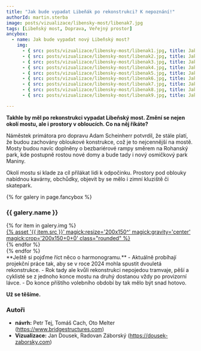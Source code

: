 ```yaml
---
title: "Jak bude vypadat Libeňák po rekonstrukci? K nepoznání!"
authorId: martin.sterba
image: posts/vizualizace/libensky-most/libenak7.jpg
tags: [Libeňský most, Doprava, Veřejný prostor]
ancybox:
  - name: Jak bude vypadat nový Libeňský most? 
    img:
      - { src: posts/vizualizace/libensky-most/libenak1.jpg, title: Jak bude vypadat nový Libeňský most }
      - { src: posts/vizualizace/libensky-most/libenak2.jpg, title: Jak bude vypadat nový Libeňský most }
      - { src: posts/vizualizace/libensky-most/libenak3.jpg, title: Jak bude vypadat nový Libeňský most }
      - { src: posts/vizualizace/libensky-most/libenak4.jpg, title: Jak bude vypadat nový Libeňský most }
      - { src: posts/vizualizace/libensky-most/libenak5.jpg, title: Jak bude vypadat nový Libeňský most }
      - { src: posts/vizualizace/libensky-most/libenak6.jpg, title: Jak bude vypadat nový Libeňský most }
      - { src: posts/vizualizace/libensky-most/libenak7.jpg, title: Jak bude vypadat nový Libeňský most }
      - { src: posts/vizualizace/libensky-most/libenak8.jpg, title: Jak bude vypadat nový Libeňský most }
      - { src: posts/vizualizace/libensky-most/libenak9.jpg, title: Jak bude vypadat nový Libeňský most }

---
```


**Takhle by měl po rekonstrukci vypadat Libeňský most. Změní se nejen okolí mostu, ale i prostory v obloucích. Co na něj říkáte?**

Náměstek primátora pro dopravu Adam Scheinherr potvrdil, že stále platí, že budou zachovány obloukové konstrukce, což je to nejcennější na mostě.  Mosty budou navíc doplněny o bezbariérové rampy směrem na Rohanský park, kde postupně rostou nové domy a bude tady i nový osmičkový park Maniny. 

Okolí mostu si klade za cíl přilákat lidi k odpočinku. Prostory pod oblouky nabídnou kavárny, obchůdky, objevit by se mělo i zimní kluziště či skatepark.

{% for galery in page.fancybox %}
<div class="mt-4">
  <h3>{{ galery.name }}</h3>
  <div class="grid grid-cols-4 gap-4">
  {% for item in galery.img %}
    <div class="">
      <a data-fancybox="gallery" href="{% asset '{{ item.src }}' @path %}" data-caption="{{ item.title }}">{% asset '{{ item.src }}' magick:resize='200x150^' magick:gravity='center' magick:crop='200x150+0+0' class="rounded" %}</a>
    </div>
  {% endfor %}
  </div>
</div>
{% endfor %}
<br />
**Ještě si pojďme říct něco o harmonogramu.** 
- Aktuálně probíhají projekční práce tak, aby se v roce 2024 mohla spustit dvouletá rekonstrukce. 
- Rok tady ale kvůli rekonstrukci nepojedou tramvaje, pěší a cyklisté se z jednoho konce mostu na druhý dostanou vždy po provizorní lávce. 
- Do konce příštího volebního období by tak mělo být snad hotovo. 

**Už se těšíme.**

### Autoři
- **návrh:** Petr Tej, Tomáš Cach, Oto Melter (https://www.bridgestructures.com)
- **Vizualizace:** Jan Dousek, Radovan Záborský (https://dousek-zaborsky.com)
